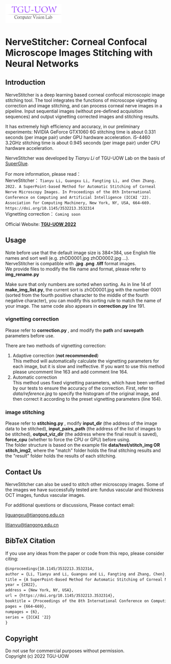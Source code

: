 <img src=data/lab_logo2.png width="35%" height="15%">

# NerveStitcher: Corneal Confocal Microscope Images Stitching with Neural Networks

## Introduction

NerveStitcher is a deep learning based corneal confocal microscopic image stitching tool. The tool integrates the functions of microscope vignetting correction and image stitching, and can process corneal nerve images in a pipeline. Input sequential images (without pre-defined acquisition sequences) and output vignetting corrected images and stitching results. 

It has extremely high efficiency and accuracy, in our preliminary experiments: NVIDIA GeForce GTX1060 6G stitching time is about 0.331 seconds (per image pair) under GPU hardware acceleration. i5-4460 3.2GHz stitching time is about 0.945 seconds (per image pair) under CPU hardware acceleration.

NerveStitcher was developed by *Tianyu Li* of TGU-UOW Lab on the basis of [SuperGlue](https://github.com/magicleap/SuperGluePretrainedNetwork).

For more information, please read：<br>
NerveStitcher：
``
Tianyu Li, Guangxu Li, Fangting Li, and Chen Zhang. 2022. A SuperPoint-based Method for Automatic Stitching of Corneal Nerve Microscopy Images. In Proceedings of the 8th International Conference on Computing and Artificial Intelligence (ICCAI '22). Association for Computing Machinery, New York, NY, USA, 664–669. https://doi.org/10.1145/3532213.3532314
``<br>
Vignetting correction：
``
Coming soon
``

Official Website: **[TGU-UOW 2022](www.tgu-uow.com)**

## Usage
Note before use that the default image size is 384×384, use English file names and sort well (e.g. zhOD0001.jpg zhOD0002.jpg ...). <br>
NerveStitcher is compatible with **.jpg**  **.png** **.tiff** format images. <br>
We provide files to modify the file name and format, please refer to **img_rename.py**

Make sure that only numbers are sorted when sorting. As in line 14 of **make\_img\_list.py**, the current sort is zhOD0001.jpg with the number 0001 (sorted from the fourth positive character to the middle of the fourth negative character), you can modify this sorting rule to match the name of your image. The same code also appears in **correction.py** line 191. <br>
### vignetting correction
Please refer to **correction.py** , and modify the **path** and **savepath** parameters before use.

There are two methods of vignetting correction: <br>
1. Adaptive correction (**not recommended**)<br>
This method will automatically calculate the vignetting parameters for each image, but it is slow and ineffective. If you want to use this method please uncomment line 163 and add comment line 164.<br>
2. Automatic correction<br>
This method uses fixed vignetting parameters, which have been verified by our tests to ensure the accuracy of the correction. First, refer to *data/reference.jpg* to specify the histogram of the original image, and then correct it according to the preset vignetting parameters (line 164).
### image stitching
Please refer to **stitching.py** , modify **input\_dir** (the address of the image data to be stitched), **input\_pairs\_path** (the address of the list of images to be stitched), **output\_viz\_dir** (the address where the final result is saved), **force\_cpu** (whether to force the CPU or GPU) before using.<br>
The folder structure is based on the example file **data/test/stitch\_img OR stitch\_img2**, where the "match" folder holds the final stitching results and the "result" folder holds the results of each stitching.

## Contact Us
NerveStitcher can also be used to stitch other microscopy images. Some of the images we have successfully tested are: fundus vascular and thickness OCT images, fundus vascular images.

For additional questions or discussions, Please contact email:

liguangxu@tiangong.edu.cn

litianyu@tiangong.edu.cn

## BibTeX Citation
If you use any ideas from the paper or code from this repo, please consider citing:

```txt
@inproceedings{10.1145/3532213.3532314,
author = {Li, Tianyu and Li, Guangxu and Li, Fangting and Zhang, Chen},
title = {A SuperPoint-Based Method for Automatic Stitching of Corneal Nerve Microscopy Images},
year = {2022},
address = {New York, NY, USA},
url = {https://doi.org/10.1145/3532213.3532314},
booktitle = {Proceedings of the 8th International Conference on Computing and Artificial Intelligence},
pages = {664–669},
numpages = {6},
series = {ICCAI '22}
}
```


## Copyright
Do not use for commercial purposes without permission. <br>
Copyright (c) 2022 TGU-UOW
